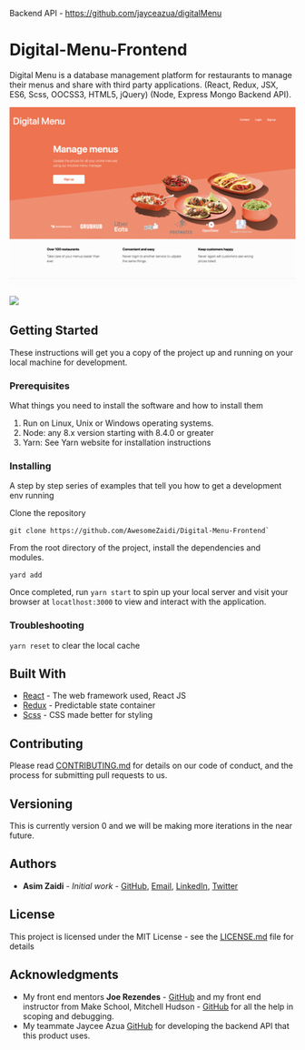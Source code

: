 Backend API - https://github.com/jayceazua/digitalMenu

# Digital-Menu-Frontend
Digital Menu is a database management platform for restaurants to manage their menus and share with third party applications. (React, Redux, JSX, ES6, Scss, OOCSS3, HTML5, jQuery) (Node, Express Mongo Backend API).

![](landing-page.png)

![](dm-demo.gif)

## Getting Started

These instructions will get you a copy of the project up and running on your local machine for development.

### Prerequisites

What things you need to install the software and how to install them

1. Run on Linux, Unix or Windows operating systems.
2. Node: any 8.x version starting with 8.4.0 or greater
3. Yarn: See Yarn website for installation instructions

### Installing

A step by step series of examples that tell you how to get a development env running

Clone the repository

```
git clone https://github.com/AwesomeZaidi/Digital-Menu-Frontend`
```

From the root directory of the project, install the dependencies and modules.

```
yard add
```

Once completed, run `yarn start` to spin up your local server and visit your browser at `locatlhost:3000` to view and interact with the application.

### Troubleshooting

`yarn reset` to clear the local cache

## Built With

* [React](https://reactjs.org/) - The web framework used, React JS  
* [Redux](https://github.com/reduxjs/redux) - Predictable state container
* [Scss](https://github.com/sass/sass) - CSS made better for styling

## Contributing

Please read [CONTRIBUTING.md](https://gist.github.com/PurpleBooth/b24679402957c63ec426) for details on our code of conduct, and the process for submitting pull requests to us.

## Versioning

This is currently version 0 and we will be making more iterations in the near future.

## Authors

* **Asim Zaidi** - *Initial work* - [GitHub](https://github.com/awesomezaidi), [Email](asimzaidih@gmail.com), [LinkedIn](https://linkedin.com/in/zaidiasim), [Twitter](https://twitter.com/theasimzaidi)

## License

This project is licensed under the MIT License - see the [LICENSE.md](LICENSE.md) file for details

## Acknowledgments

* My front end mentors **Joe Rezendes** - [GitHub](https://github.com/joerez) and my front end instructor from Make School, Mitchell Hudson - [GitHub](https://github.com/soggybag) for all the help in scoping and debugging.
* My teammate Jaycee Azua [GitHub](https://github.com/jayceazua) for developing the backend API that this product uses.
